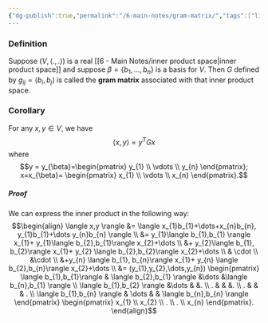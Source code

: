```yaml
---
{"dg-publish":true,"permalink":"/6-main-notes/gram-matrix/","tags":["linear_algebra","info"]}
---
```


### Definition

Suppose $(V,\langle .,. \rangle)$ is a real [[6 - Main Notes/inner product space\|inner product space]] and suppose $\beta = \{ b_{1},\dots,b_{n} \}$ is a basis for $V$. Then $G$ defined by $g_{ij}=\langle b_{i}, b_{j} \rangle$ is called the **gram matrix** associated with that inner product space.

### Corollary

For any $x,y \in V$, we have
$$\langle x,y \rangle =y^TG x$$
where $$y = y_{\beta}=\begin{pmatrix}
y_{1} \\
\vdots \\
y_{n}
\end{pmatrix}; x=x_{\beta}=
\begin{pmatrix}
x_{1}  \\
\vdots \\
x_{n}
\end{pmatrix}.$$

##### Proof

We can express the inner product in the following way:
$$\begin{align}
\langle x,y \rangle &= \langle x_{1}b_{1}+\dots+x_{n}b_{n}, y_{1}b_{1}+\dots y_{n}b_{n} \rangle \\
&= y_{1}\langle b_{1},b_{1} \rangle x_{1}+ y_{1}\langle b_{2},b_{1}\rangle x_{2}+\dots \\
&+ y_{2}\langle b_{1}, b_{2}\rangle x_{1}+ y_{2} \langle b_{2},b_{2}\rangle x_{2}+\dots \\
& \cdot \\
&\cdot \\
&+y_{n} \langle b_{1}, b_{n}\rangle x_{1}+ y_{n} \langle b_{2},b_{n}\rangle x_{2}+\dots \\
&= (y_{1},y_{2},\dots,y_{n}) \begin{pmatrix}
\langle b_{1},b_{1}\rangle & \langle b_{2},b_{1} \rangle &\dots &\langle b_{n},b_{1} \rangle \\
\langle b_{1},b_{2} \rangle &\dots & &. \\
. & & &. \\
. & & & . \\
\langle b_{1},b_{n} \rangle & \dots & & \langle b_{n},b_{n} \rangle
\end{pmatrix}
\begin{pmatrix}
x_{1} \\
x_{2} \\
. \\
. \\
x_{n}
\end{pmatrix}.
\end{align}$$


